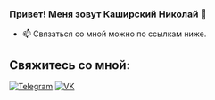 ### Привет! Меня зовут Каширский Николай 👋

- 📫 Связаться со мной можно по ссылкам ниже.

## Свяжитесь со мной:
[![Telegram](https://img.shields.io/badge/Telegram-%40melting_sun-blue)](https://t.me/melting_sun) [![VK](https://img.shields.io/badge/VK-%40nikolajkashirskij-blue)](https://vk.com/nikolajkashirskij)

<!--
**Learningsome/Learningsome** is a ✨ _special_ ✨ repository because its `README.md` (this file) appears on your GitHub profile.

Here are some ideas to get you started:

- 🔭 I’m currently working on ...
- 🌱 I’m currently learning ...
- 👯 I’m looking to collaborate on ...
- 🤔 I’m looking for help with ...
- 💬 Ask me about ...
- 📫 How to reach me: ...
- 😄 Pronouns: ...
- ⚡ Fun fact: ...
-->
